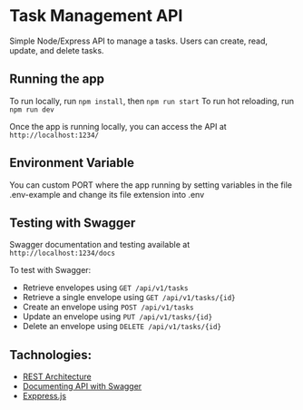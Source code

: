 # Task Management API

Simple Node/Express API to manage a tasks. Users can create, read, update, and delete tasks.

## Running the app

To run locally, run `npm install`, then `npm run start`
To run hot reloading, run `npm run dev`

Once the app is running locally, you can access the API at `http://localhost:1234/`

## Environment Variable

You can custom PORT where the app running by setting variables in the file .env-example and change its file extension into .env

## Testing with Swagger

Swagger documentation and testing available at `http://localhost:1234/docs`

To test with Swagger:

- Retrieve envelopes using `GET /api/v1/tasks`
- Retrieve a single envelope using `GET /api/v1/tasks/{id}`
- Create an envelope using `POST /api/v1/tasks`
- Update an envelope using `PUT /api/v1/tasks/{id}`
- Delete an envelope using `DELETE /api/v1/tasks/{id}`

## Tachnologies:

- [REST Architecture](https://auth0.com/blog/rest-architecture-part-1-building-api/)
- [Documenting API with Swagger](https://levelup.gitconnected.com/swagger-time-to-document-that-express-api-you-built-9b8faaeae563)
- [Exppress.js](https://expressjs.com/)
